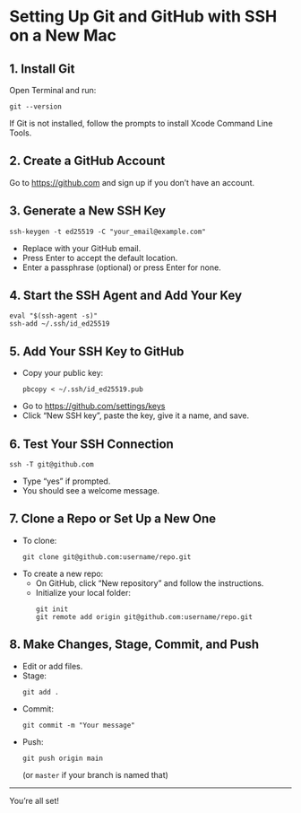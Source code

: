 # Setting Up Git and GitHub with SSH on a New Mac

## 1. Install Git
Open Terminal and run:
```
git --version
```
If Git is not installed, follow the prompts to install Xcode Command Line Tools.

## 2. Create a GitHub Account
Go to https://github.com and sign up if you don’t have an account.

## 3. Generate a New SSH Key
```
ssh-keygen -t ed25519 -C "your_email@example.com"
```
- Replace with your GitHub email.
- Press Enter to accept the default location.
- Enter a passphrase (optional) or press Enter for none.

## 4. Start the SSH Agent and Add Your Key
```
eval "$(ssh-agent -s)"
ssh-add ~/.ssh/id_ed25519
```

## 5. Add Your SSH Key to GitHub
- Copy your public key:
  ```
  pbcopy < ~/.ssh/id_ed25519.pub
  ```
- Go to https://github.com/settings/keys
- Click “New SSH key”, paste the key, give it a name, and save.

## 6. Test Your SSH Connection
```
ssh -T git@github.com
```
- Type “yes” if prompted.
- You should see a welcome message.

## 7. Clone a Repo or Set Up a New One
- To clone:
  ```
  git clone git@github.com:username/repo.git
  ```
- To create a new repo:
  - On GitHub, click “New repository” and follow the instructions.
  - Initialize your local folder:
    ```
    git init
    git remote add origin git@github.com:username/repo.git
    ```

## 8. Make Changes, Stage, Commit, and Push
- Edit or add files.
- Stage:
  ```
  git add .
  ```
- Commit:
  ```
  git commit -m "Your message"
  ```
- Push:
  ```
  git push origin main
  ```
  (or `master` if your branch is named that)

---
You’re all set!
